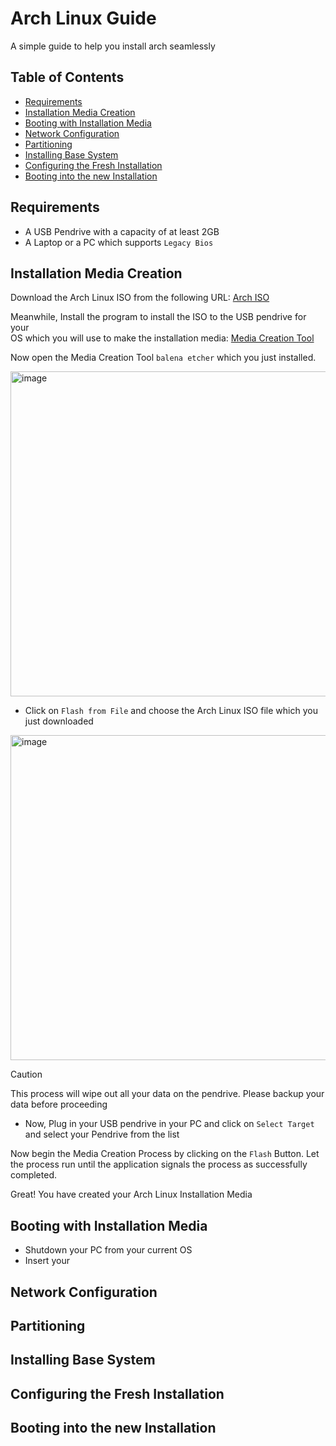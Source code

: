 # Arch Linux Guide

A simple guide to help you install arch seamlessly
## Table of Contents

- [Requirements](#Requirements)
- [Installation Media Creation](#Installation-Media-Creation)
- [Booting with Installation Media](#Booting-with-Installation-Media)
- [Network Configuration](#Network-Configuration)
- [Partitioning](#Partitioning)
- [Installing Base System](#Installation-Base-System)
- [Configuring the Fresh Installation](#Configuring-the-Fresh-Installation)
- [Booting into the new Installation](#Booting-into-the-new-Installation)

## Requirements

- A USB Pendrive with a capacity of at least 2GB
- A Laptop or a PC which supports `Legacy Bios`

## Installation Media Creation
<p> Download the Arch Linux ISO from the following URL: <a href="https://archlinux.org/download/" href="_blank">Arch ISO</a> </p>
<p>Meanwhile,
Install the program to install the ISO to the USB pendrive for your <br>
OS which you will use to make the installation media: <a href="https://etcher.balena.io/#download-etcher" href="_blank">Media Creation Tool</a>
</p>

Now open the Media Creation Tool `balena etcher` which you just installed.

<img width="520" alt="image" src="https://github.com/rohansharma-developer/arch-linux-guide/assets/107614947/ba951fae-c7c1-4cdd-a22c-14991fca98eb">

 - Click on `Flash from File` and choose the Arch Linux ISO file which you just downloaded

<img width="520" alt="image" src="https://github.com/rohansharma-developer/arch-linux-guide/assets/107614947/b1b6ac18-c8e6-48c2-b262-e0a5035813bb">

> [!CAUTION]
> This process will wipe out all your data on the pendrive. Please backup your data before proceeding

 - Now, Plug in your USB pendrive in your PC and click on `Select Target` and select your Pendrive from the list

Now begin the Media Creation Process by clicking on the `Flash` Button. Let the process run until the application signals the process as successfully completed.

Great! You have created your Arch Linux Installation Media

## Booting with Installation Media

 - Shutdown your PC from your current OS
 - Insert your

## Network Configuration
## Partitioning
## Installing Base System
## Configuring the Fresh Installation
## Booting into the new Installation
